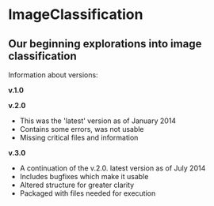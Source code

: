 ImageClassification
===================

Our beginning explorations into image classification
-------------------
Information about versions:

**v.1.0**


**v.2.0**
- This was the 'latest' version as of January 2014
- Contains some errors, was not usable
- Missing critical files and information

**v.3.0**
- A continuation of the v.2.0. latest version as of July 2014
- Includes bugfixes which make it usable
- Altered structure for greater clarity
- Packaged with files needed for execution